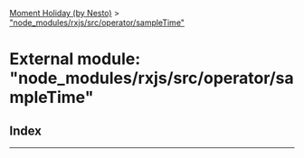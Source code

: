 [Moment Holiday (by Nesto)](../README.md) > ["node_modules/rxjs/src/operator/sampleTime"](../modules/_node_modules_rxjs_src_operator_sampletime_.md)

# External module: "node_modules/rxjs/src/operator/sampleTime"

## Index

---

